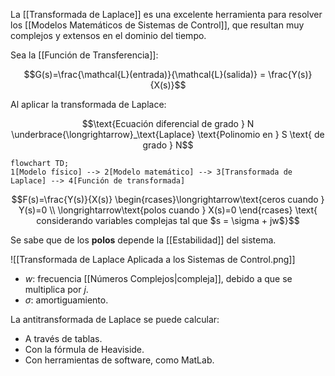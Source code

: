 La [[Transformada de Laplace]] es una excelente herramienta para resolver los [[Modelos Matemáticos de Sistemas de Control]], que resultan muy complejos y extensos en el dominio del tiempo.

Sea la [[Función de Transferencia]]:

$$G(s)=\frac{\mathcal{L}(entrada)}{\mathcal{L}(salida)} = \frac{Y(s)}{X(s)}$$

Al aplicar la transformada de Laplace:

$$\text{Ecuación diferencial de grado } N \underbrace{\longrightarrow}_\text{Laplace} \text{Polinomio en } S \text{ de grado } N$$

```mermaid
flowchart TD;
1[Modelo físico] --> 2[Modelo matemático] --> 3[Transformada de Laplace] --> 4[Función de transformada]
```

$$F(s)=\frac{Y(s)}{X(s)} \begin{rcases}\longrightarrow\text{ceros cuando } Y(s)=0 \\ \longrightarrow\text{polos cuando } X(s)=0 \end{rcases} \text{ considerando variables complejas tal que $s = \sigma + jw$}$$

Se sabe que de los **polos** depende la [[Estabilidad]] del sistema.

![[Transformada de Laplace Aplicada a los Sistemas de Control.png]]

- $w$: frecuencia [[Números Complejos|compleja]], debido a que se multiplica por $j$.
- $\sigma$: amortiguamiento.

La antitransformada de Laplace se puede calcular:

- A través de tablas.
- Con la fórmula de Heaviside.
- Con herramientas de software, como MatLab.

